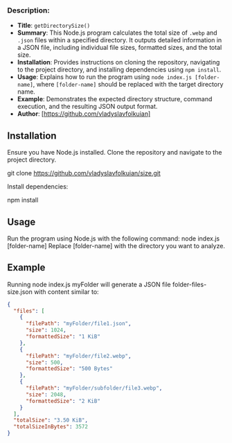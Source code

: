 
### Description:

- **Title**: `getDirectorySize()`
- **Summary**: This Node.js program calculates the total size of `.webp` and `.json` files within a specified directory. It outputs detailed information in a JSON file, including individual file sizes, formatted sizes, and the total size.
- **Installation**: Provides instructions on cloning the repository, navigating to the project directory, and installing dependencies using `npm install`.
- **Usage**: Explains how to run the program using `node index.js [folder-name]`, where `[folder-name]` should be replaced with the target directory name.
- **Example**: Demonstrates the expected directory structure, command execution, and the resulting JSON output format.
- **Author**: [https://github.com/vladyslavfolkuian]

## Installation

Ensure you have Node.js installed. Clone the repository and navigate to the project directory.

git clone https://github.com/vladyslavfolkuian/size.git

Install dependencies:

npm install

## Usage
Run the program using Node.js with the following command:
node index.js [folder-name]
Replace [folder-name] with the directory you want to analyze.

## Example

Running node index.js myFolder will generate a JSON file folder-files-size.json with content similar to:

```json
{
  "files": [
    {
      "filePath": "myFolder/file1.json",
      "size": 1024,
      "formattedSize": "1 KiB"
    },
    {
      "filePath": "myFolder/file2.webp",
      "size": 500,
      "formattedSize": "500 Bytes"
    },
    {
      "filePath": "myFolder/subfolder/file3.webp",
      "size": 2048,
      "formattedSize": "2 KiB"
    }
  ],
  "totalSize": "3.50 KiB",
  "totalSizeInBytes": 3572
}
```
